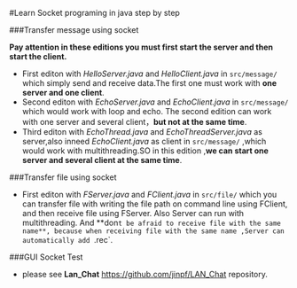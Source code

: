 #Learn Socket programing in java step by step

###Transfer message using socket

**Pay attention in these editions you must first start the server and then start the client.**

* First editon with *HelloServer.java* and *HelloClient.java* in `src/message/` which simply send and receive data.The first one must work with **one server and one client**.
* Second editon with *EchoServer.java* and *EchoClient.java* in `src/message/` which would work with loop and echo. The second edition can work with one server and several client，**but not at the same time**.
* Third editon with *EchoThread.java* and *EchoThreadServer.java* as server,also inneed *EchoClient.java*  as client in `src/message/` ,which would work with multithreading.SO in this edition ,**we can start one server and several client at the same time**.


###Transfer file using socket

* First editon with *FServer.java* and *FClient.java* in `src/file/` which you can transfer file with writing the file path on command line using FClient, and then receive file using FServer. Also Server can run with multithreading. And **don`t be afraid to receive file with the same name**, because when receiving file with the same name ,Server can automatically add `.rec`.


###GUI Socket Test

* please see **Lan_Chat** https://github.com/jinpf/LAN_Chat repository.

